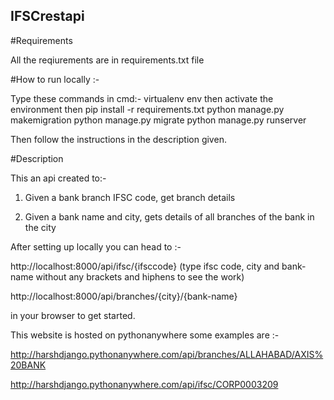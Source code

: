 ## IFSCrestapi

#Requirements

All the reqiurements are in requirements.txt file

#How to run locally :-

Type these commands in cmd:-
virtualenv env
then activate the environment then
pip install -r requirements.txt
python manage.py makemigration
python manage.py migrate
python manage.py runserver

Then follow the instructions in the description given.

#Description

This an api created to:-

1. Given a bank branch IFSC code, get branch details

2. Given a bank name and city, gets details of all branches of the bank in the city

After setting up locally you can head to :-

http://localhost:8000/api/ifsc/{ifsccode}  (type ifsc code, city and bank-name without any brackets and hiphens to see the work) 

http://localhost:8000/api/branches/{city}/{bank-name}

in your browser to get started.

This website is hosted on pythonanywhere some examples are :-

http://harshdjango.pythonanywhere.com/api/branches/ALLAHABAD/AXIS%20BANK

http://harshdjango.pythonanywhere.com/api/ifsc/CORP0003209

